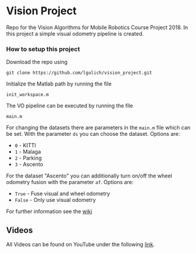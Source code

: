 # Vision Project
Repo for the Vision Algorithms for Mobile Robotics Course Project 2018. In this project a simple visual odometry pipeline is created.

### How to setup this project

Download the repo using
```
git clone https://github.com/lgulich/vision_project.git
```

Initialize the Matlab path by running the file
```
init_workspace.m
```


The VO pipeline can be executed by running the file 
```
main.m
```

For changing the datasets there are parameters in the `main.m` file which can be set. With the parameter `ds` you can choose the dataset. Options are:

* `0` - KITTI
* `1` - Malaga
* `2` - Parking
* `3` - Ascento

For the dataset "Ascento" you can additionally turn on/off the wheel odometry fusion with the parameter `af`. Options are:
* `True` - Fuse visual and wheel odometry
* `False` - Only use visual odometry

For further information see the [wiki](https://github.com/lgulich/vision_project/wiki)

## Videos

All Videos can be found on YouTube under the following [link](https://www.youtube.com/playlist?list=PLontLx8LzKiKnGcEXOgwrntr8GkptaOE_).



